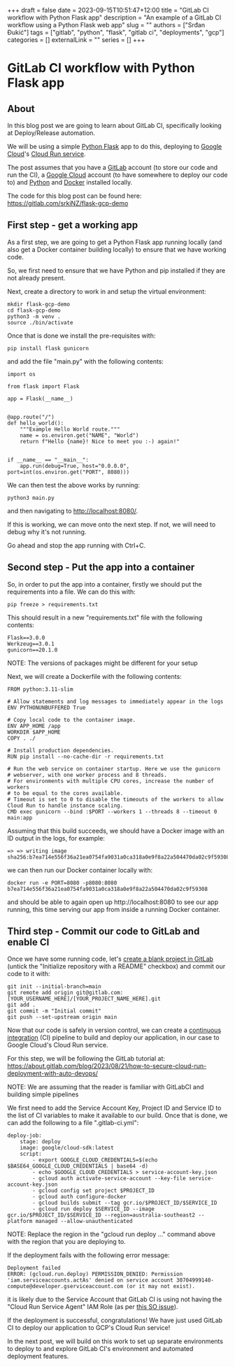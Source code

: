 +++ 
draft = false
date = 2023-09-15T10:51:47+12:00
title = "GitLab CI workflow with Python Flask app"
description = "An example of a GitLab CI workflow using a Python Flask web app"
slug = ""
authors = ["Srđan Đukić"]
tags = ["gitlab", "python", "flask", "gitlab ci", "deployments", "gcp"]
categories = []
externalLink = ""
series = []
+++
# GitLab CI  workflow with Python Flask app

## About

In this blog post we are going to learn about GitLab CI, specifically looking at Deploy/Release automation.

We will be using a simple [Python Flask](https://flask.palletsprojects.com/en/2.3.x/) app to do this, deploying to
[Google Cloud](https://cloud.google.com/)'s [Cloud Run service](https://cloud.google.com/run?hl=en).

The post assumes that you have a [GitLab](https://gitlab.com/) account (to store our code and run the CI), a [Google Cloud](https://cloud.google.com/) account (to have somewhere to deploy our code to) and [Python](https://www.python.org/) and [Docker](https://www.docker.com/) installed locally.

The code for this blog post can be found here: https://gitlab.com/srkiNZ/flask-gcp-demo

## First step - get a working app

As a first step, we are going to get a Python Flask app running locally (and also get a Docker container building
locally) to ensure that we have working code.

So, we first need to ensure that we have Python and pip installed if they are not already present. 

Next, create a directory to work in and setup the virtual environment:
```
mkdir flask-gcp-demo
cd flask-gcp-demo
python3 -m venv .
source ./bin/activate
```

Once that is done we install the pre-requisites with:
```
pip install flask gunicorn
```

and add the file "main.py" with the following contents:
```
import os

from flask import Flask

app = Flask(__name__)


@app.route("/")
def hello_world():
    """Example Hello World route."""
    name = os.environ.get("NAME", "World")
    return f"Hello {name}! Nice to meet you :-) again!"


if __name__ == "__main__":
    app.run(debug=True, host="0.0.0.0", port=int(os.environ.get("PORT", 8080)))
```

We can then test the above works by running:
```
python3 main.py
```
and then navigating to [http://localhost:8080/](http://localhost:8080).

If this is working, we can move onto the next step. If not, we will need to debug why it's not running.

Go ahead and stop the app running with Ctrl+C.

## Second step - Put the app into a container

So, in order to put the app into a container, firstly we should put the requirements into a file. We can do this with:
```
pip freeze > requirements.txt
```
This should result in a new "requirements.txt" file with the following contents:
```
Flask==3.0.0
Werkzeug==3.0.1
gunicorn==20.1.0
```
NOTE: The versions of packages might be different for your setup

Next, we will create a Dockerfile with the following contents:
```
FROM python:3.11-slim

# Allow statements and log messages to immediately appear in the logs
ENV PYTHONUNBUFFERED True

# Copy local code to the container image.
ENV APP_HOME /app
WORKDIR $APP_HOME
COPY . ./

# Install production dependencies.
RUN pip install --no-cache-dir -r requirements.txt

# Run the web service on container startup. Here we use the gunicorn
# webserver, with one worker process and 8 threads.
# For environments with multiple CPU cores, increase the number of workers
# to be equal to the cores available.
# Timeout is set to 0 to disable the timeouts of the workers to allow Cloud Run to handle instance scaling.
CMD exec gunicorn --bind :$PORT --workers 1 --threads 8 --timeout 0 main:app
```
Assuming that this build succeeds, we should have a Docker image with an ID output in the logs, for example:
```
=> => writing image sha256:b7ea714e556f36a21ea0754fa9031a0ca318a0e9f8a22a504470da02c9f59308
```

we can then run our Docker container locally with:
```
docker run -e PORT=8080 -p8080:8080 b7ea714e556f36a21ea0754fa9031a0ca318a0e9f8a22a504470da02c9f59308
```
and should be able to again open up http://localhost:8080 to see our app running, this time serving our app from inside
a running Docker container.

## Third step - Commit our code to GitLab and enable CI

Once we have some running code, let's [create a blank project in GitLab](https://docs.gitlab.com/ee/user/project/) (untick the "Initialize repository with a README" checkbox) and commit our code to it with:
```
git init --initial-branch=main
git remote add origin git@gitlab.com:[YOUR_USERNAME_HERE]/[YOUR_PROJECT_NAME_HERE].git
git add .
git commit -m "Initial commit"
git push --set-upstream origin main
```
Now that our code is safely in version control, we can create a [continuous integration](https://en.wikipedia.org/wiki/Continuous_integration) (CI)
pipeline to build  and deploy our application, in our case to Google Cloud's Cloud Run service.

For this step, we will be following the GitLab tutorial at: <https://about.gitlab.com/blog/2023/08/21/how-to-secure-cloud-run-deployment-with-auto-devops/>

NOTE: We are assuming that the reader is familiar with GitLabCI and building simple pipelines

We first need to add the Service Account Key, Project ID and Service ID to the list of CI variables to make it available to our build. Once that is done, we can add the following to a file ".gitlab-ci.yml":
```
deploy-job:
    stage: deploy
    image: google/cloud-sdk:latest
    script:
        - export GOOGLE_CLOUD_CREDENTIALS=$(echo $BASE64_GOOGLE_CLOUD_CREDENTIALS | base64 -d)
        - echo $GOOGLE_CLOUD_CREDENTIALS > service-account-key.json 
        - gcloud auth activate-service-account --key-file service-account-key.json 
        - gcloud config set project $PROJECT_ID 
        - gcloud auth configure-docker
        - gcloud builds submit --tag gcr.io/$PROJECT_ID/$SERVICE_ID
        - gcloud run deploy $SERVICE_ID --image gcr.io/$PROJECT_ID/$SERVICE_ID --region=australia-southeast2 --platform managed --allow-unauthenticated 
```
NOTE: Replace the region in the "gcloud run deploy ..." command above with the region that you are deploying to.

If the deployment fails with the following error message:
```
Deployment failed
ERROR: (gcloud.run.deploy) PERMISSION_DENIED: Permission 'iam.serviceaccounts.actAs' denied on service account 30704999140-compute@developer.gserviceaccount.com (or it may not exist).
```
it is likely due to the Service Account that GitLab CI is using not having the "Cloud Run Service Agent" IAM Role (as per [this SO issue](https://stackoverflow.com/questions/55788714/deploying-to-cloud-run-with-a-custom-service-account-failed-with-iam-serviceacco)).

If the deployment is successful, congratulations! We have just used GitLab CI to deploy our application to GCP's Cloud Run service!

In the next post, we will build on this work to set up separate environments to deploy to and explore GitLab CI's environment and automated deployment features.

